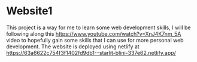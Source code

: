 # Website1

This project is a way for me to learn some web development skills, I will be following along this https://www.youtube.com/watch?v=XnJ4K7nm_5A video to hopefully gain some skills that I can use for more personal web development. The website is deployed using netlify at https://63a6622c754f3f1402fd9db1--starlit-blini-337e62.netlify.app/
